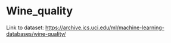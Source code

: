 # Wine_quality

Link to dataset: https://archive.ics.uci.edu/ml/machine-learning-databases/wine-quality/

